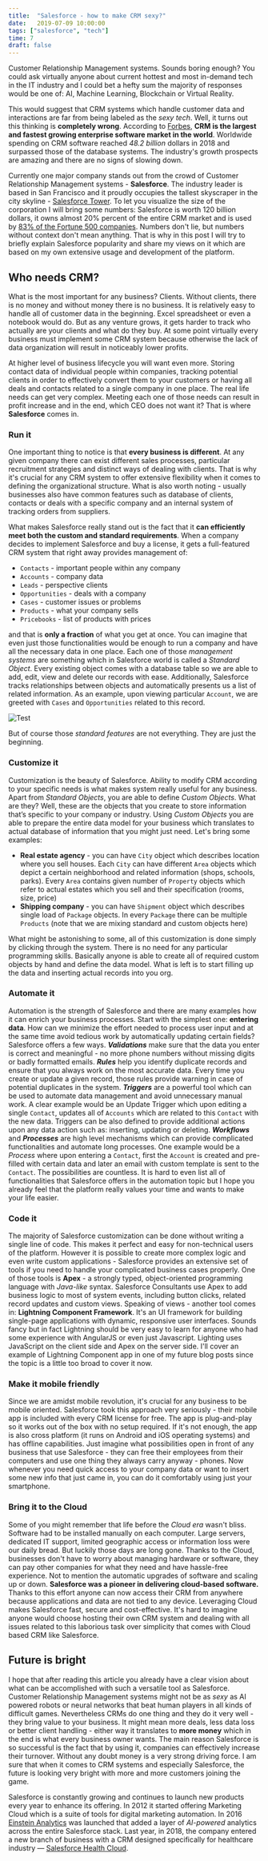 ```yaml
---
title:  "Salesforce - how to make CRM sexy?"
date:   2019-07-09 10:00:00
tags: ["salesforce", "tech"]
time: 7
draft: false
---
```


Customer Relationship Management systems. Sounds boring enough? You could ask virtually anyone about current hottest and most in-demand tech in the IT industry and I could bet a hefty sum the majority of responses would be one of: AI, Machine Learning, Blockchain or Virtual Reality.

This would suggest that CRM systems which handle customer data and interactions are far from being labeled as the *sexy tech*.
Well, it turns out this thinking is **completely wrong**.
According to [Forbes](https://www.forbes.com/sites/louiscolumbus/2019/06/22/salesforce-now-has-over-19-of-the-crm-market/#64b5da6a333a), **CRM is the largest and fastest growing enterprise software market in the world**. Worldwide spending on CRM software reached *48.2 billion* dollars in 2018 and surpassed those of the database systems. The industry's growth prospects are amazing and there are no signs of slowing down.  

Currently one major company stands out from the crowd of Customer Relationship Management systems  - **Salesforce**.
The industry leader is based in San Francisco and it proudly occupies the tallest skyscraper in the city skyline - [Salesforce Tower](https://en.wikipedia.org/wiki/Salesforce_Tower). To let you visualize the size of the corporation I will bring some numbers: Salesforce is worth 120 billion dollars, it owns almost 20% percent of the entire CRM market and is used by [83% of the Fortune 500 companies](https://www.salesforce.com/company/news-press/press-releases/2018/03/180313/). Numbers don't lie, but numbers without context don't mean anything. That is why in this post I will try to briefly explain Salesforce popularity and share my views on it which are based on my own extensive usage and development of the platform.

## Who needs CRM?
What is the most important for any business? Clients. Without clients, there is no money and without money there is no business. It is relatively easy to handle all of customer data in the beginning. Excel spreadsheet or even a notebook would do. But as any venture grows, it gets harder to track who actually are your clients and what do they buy. At some point virtually every business must implement some CRM system because otherwise the lack of data organization will result in noticeably lower profits.

At higher level of business lifecycle you will want even more. Storing contact data of individual people within companies, tracking potential clients in order to effectively convert them to your customers or having all deals and contacts related to a single company in one place. The real life needs can get very complex. Meeting each one of those needs can result in profit increase and in the end, which CEO does not want it? That is where **Salesforce** comes in.

### Run it
One important thing to notice is that **every business is different**. At any given company there can exist different sales processes, particular recruitment strategies and distinct ways of dealing with clients. That is why it's crucial for any CRM system to offer extensive flexibility when it comes to defining the organizational structure. What is also worth noting - usually businesses also have common features such as database of clients, contacts or deals with a specific company and an internal system of tracking orders from suppliers.

What makes Salesforce really stand out is the fact that it **can efficiently meet both the custom and standard requirements**.
When a company decides to implement Salesforce and buy a license, it gets a full-featured CRM system that right away provides management of:

* `Contacts` - important people within any company
* `Accounts` - company data
* `Leads` - perspective clients
* `Opportunities` - deals with a company
* `Cases` - customer issues or problems
* `Products` - what your company sells
* `Pricebooks` - list of products with prices

and that is **only a fraction** of what you get at once. You can imagine that even just those functionalities would be enough to run a company and have all the necessary data in one place. Each one of those *management systems* are something which in Salesforce world is called a *Standard Object*. Every existing object comes with a database table so we are able to add, edit, view and delete our records with ease. Additionally, Salesforce tracks relationships between objects and automatically presents us a list of related information. As an example, upon viewing particular `Account`, we are greeted with `Cases` and `Opportunities` related to this record.

![Test](/images/posts/salesforceAccount.png "Neat, isn't it?")

But of course those _standard features_ are not everything. They are just the beginning.

### Customize it

Customization is the beauty of Salesforce. Ability to modify CRM according to your specific needs is what makes system really useful for any business. Apart from _Standard Objects_, you are able to define _Custom Objects_. What are they? Well, these are the objects that you create to store information that’s specific to your company or industry. Using _Custom Objects_ you are able to prepare the entire data model for your business which translates to actual database of information that you might just need. Let's bring some examples:

* **Real estate agency** - you can have `City` object which describes location where you sell houses. Each `City` can have different `Area` objects which depict a certain neighborhood and related information (shops, schools, parks). Every `Area` contains given number of `Property` objects which refer to actual estates which you sell and their specification (rooms, size, price)
* **Shipping company** - you can have `Shipment` object which describes single load of `Package` objects. In every `Package` there can be multiple `Products` (note that we are mixing standard and custom objects here)

What might be astonishing to some, all of this customization is done simply by clicking through the system. There is no need for any particular programming skills. Basically anyone is able to create all of required custom objects by hand and define the data model. What is left is to start filling up the data and inserting actual records into you org.

### Automate it

Automation is the strength of Salesforce and there are many examples how it can enrich your business processes. Start with the simplest one: **entering data**. How can we minimize the effort needed to process user input and at the same time avoid tedious work by automatically updating certain fields? Salesforce offers a few ways. **_Validations_** make sure that the data you enter is correct and meaningful - no more phone numbers without missing digits or badly formatted emails. **_Rules_** help you identify duplicate records and ensure that you always work on the most accurate data. Every time you create or update a given record, those rules provide warning in case of potential duplicates in the system. **_Triggers_** are a powerful tool which can be used to automate data management and avoid unnecessary manual work. A clear example would be an Update Trigger which upon editing a single `Contact`, updates all of `Accounts` which are related to this `Contact` with the new data. Triggers can be also defined to provide additional actions upon any data action such as: inserting, updating or deleting. **_Workflows_** and **_Processes_** are high level mechanisms which can provide complicated functionalities and automate long processes. One example would be a _Process_ where upon entering a `Contact`, first the `Account` is created and pre-filled with certain data and later an email with custom template is sent to the `Contact`. The possibilities are countless. It is hard to even list all of functionalities that Salesforce offers in the automation topic but I hope you already feel that the platform really values your time and wants to make your life easier.

### Code it
The majority of Salesforce customization can be done without writing a single line of code. This makes it perfect and easy for non-technical users of the platform. However it is possible to create more complex logic and even write custom applications - Salesforce provides an extensive set of tools if you need to handle your complicated business cases properly. One of those tools is **Apex** - a strongly typed, object-oriented programming language with *Java-like* syntax. Salesforce Consultants use Apex to  add business logic to most of system events, including button clicks, related record updates and custom views. Speaking of views - another tool comes in: **Lightning Component Framework**. It's an UI framework for building single-page applications with dynamic, responsive user interfaces. Sounds fancy but in fact Lightning should be very easy to learn for anyone who had some experience with AngularJS or even just Javascript. Lighting uses JavaScript on the client side and Apex on the server side. I'll cover an example of Lightning Component app in one of my future blog posts since the topic is a little too broad to cover it now.

### Make it mobile friendly
Since we are amidst mobile revolution, it's crucial for any business to be mobile oriented. Salesforce took this approach very seriously - their mobile app is included with every CRM license for free. The app is plug-and-play so it works out of the box with no setup required. If it's not enough, the app is also cross platform (it runs on Android and iOS operating systems) and has offline capabilities. Just imagine what possibilities open in front of any business that use Salesforce - they can free their employees from their computers and use one thing they always carry anyway - phones. Now whenever you need quick access to your company data or want to insert some new info that just came in, you can do it comfortably using just your smartphone.

### Bring it to the Cloud
Some of you might remember that life before the *Cloud era* wasn't bliss. Software had to be installed manually on each computer. Large servers, dedicated IT support, limited geographic access or information loss were our daily bread. But luckily those days are long gone. Thanks to the Cloud, businesses don't have to worry about managing hardware or software, they can pay other companies for what they need and have hassle-free experience. Not to mention the automatic upgrades of software and scaling up or down. **Salesforce was a pioneer in delivering cloud-based software.** Thanks to this effort anyone can now access their CRM from anywhere because applications and data are not tied to any device. Leveraging Cloud makes Salesforce fast, secure and cost-effective. It's hard to imagine anyone would choose hosting their own CRM system and dealing with all issues related to this laborious task over simplicity that comes with Cloud based CRM like Salesforce.

## Future is bright
I hope that after reading this article you already have a clear vision about what can be accomplished with such a versatile tool as Salesforce. Customer Relationship Management systems might not be as *sexy* as AI powered robots or neural networks that beat human players in all kinds of difficult games. Nevertheless CRMs do one thing and they do it very well - they bring value to your business. It might mean more deals, less data loss or better client handling - either way it translates to **more money** which in the end is what every business owner wants. The main reason Salesforce is so successful is the fact that by using it, companies can effectively increase their turnover. Without any doubt money is a very strong driving force. I am sure that when it comes to CRM systems and especially Salesforce, the future is looking very bright with more and more customers joining the game.

Salesforce is constantly growing and  continues to launch new products every year to enhance its offering. In 2012 it started offering Marketing Cloud which is a suite of tools for digital marketing automation. In 2016 [Einstein Analytics](https://www.salesforce.com/products/einstein/overview/) was launched that added a layer of *AI-powered* analytics across the entire Salesforce stack. Last year, in 2018, the company entered a new branch of business with a CRM designed specifically for healthcare industry — [Salesforce Health Cloud](https://www.salesforce.com/solutions/industries/healthcare/health-cloud/).
